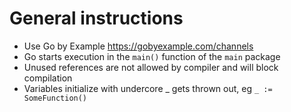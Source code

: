 # General instructions 

- Use Go by Example https://gobyexample.com/channels
- Go starts execution in the `main()` function of the `main` package
- Unused references are not allowed by compiler and will block compilation
- Variables initialize with undercore _ gets thrown out, eg `_ := SomeFunction()` 
 
